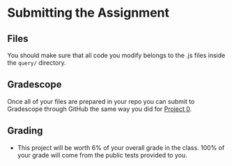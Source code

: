 # Submitting the Assignment

## Files

You should make sure that all code you modify belongs to the .js files inside the `query/` directory.

## Gradescope

Once all of your files are prepared in your repo you can submit to Gradescope through GitHub the same way you did for [Project 0](../proj0/submitting.md#pushing-changes-to-github-classroom).

## Grading

* This project will be worth 6% of your overall grade in the class. 100% of your grade will come from the public tests provided to you.

